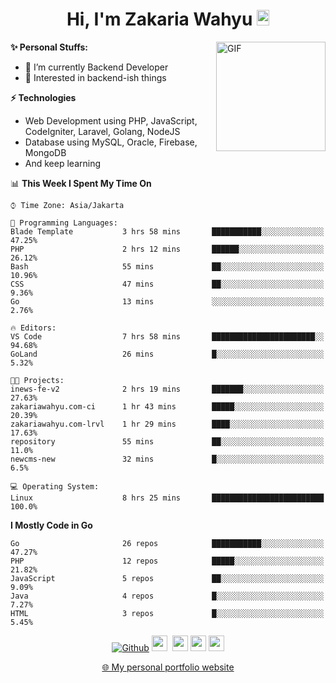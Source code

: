 <h1 align="center">Hi, I'm Zakaria Wahyu <img src="https://github.com/TheDudeThatCode/TheDudeThatCode/blob/master/Assets/Hi.gif" width="20px" height="25px"></h1>

<img align="right" alt="GIF" height="175px" src="https://www.nayakapratama.co.id/wp-content/uploads/2019/07/Website-Maintenance.gif" />

**✨ Personal Stuffs:**
- 🔭 I’m currently Backend Developer
- 🌱 Interested in backend-ish things

**⚡ Technologies**
- Web Development using PHP, JavaScript, CodeIgniter, Laravel, Golang, NodeJS
- Database using MySQL, Oracle, Firebase, MongoDB
- And keep learning

<!--START_SECTION:waka-->
📊 **This Week I Spent My Time On** 

```text
⌚︎ Time Zone: Asia/Jakarta

💬 Programming Languages: 
Blade Template           3 hrs 58 mins       ███████████░░░░░░░░░░░░░░   47.25% 
PHP                      2 hrs 12 mins       ██████░░░░░░░░░░░░░░░░░░░   26.12% 
Bash                     55 mins             ██░░░░░░░░░░░░░░░░░░░░░░░   10.96% 
CSS                      47 mins             ██░░░░░░░░░░░░░░░░░░░░░░░   9.36% 
Go                       13 mins             ░░░░░░░░░░░░░░░░░░░░░░░░░   2.76%

🔥 Editors: 
VS Code                  7 hrs 58 mins       ███████████████████████░░   94.68% 
GoLand                   26 mins             █░░░░░░░░░░░░░░░░░░░░░░░░   5.32%

🐱‍💻 Projects: 
inews-fe-v2              2 hrs 19 mins       ███████░░░░░░░░░░░░░░░░░░   27.63% 
zakariawahyu.com-ci      1 hr 43 mins        █████░░░░░░░░░░░░░░░░░░░░   20.39% 
zakariawahyu.com-lrvl    1 hr 29 mins        ████░░░░░░░░░░░░░░░░░░░░░   17.63% 
repository               55 mins             ██░░░░░░░░░░░░░░░░░░░░░░░   11.0% 
newcms-new               32 mins             █░░░░░░░░░░░░░░░░░░░░░░░░   6.5%

💻 Operating System: 
Linux                    8 hrs 25 mins       █████████████████████████   100.0%

```

**I Mostly Code in Go** 

```text
Go                       26 repos            ███████████░░░░░░░░░░░░░░   47.27% 
PHP                      12 repos            █████░░░░░░░░░░░░░░░░░░░░   21.82% 
JavaScript               5 repos             ██░░░░░░░░░░░░░░░░░░░░░░░   9.09% 
Java                     4 repos             █░░░░░░░░░░░░░░░░░░░░░░░░   7.27% 
HTML                     3 repos             █░░░░░░░░░░░░░░░░░░░░░░░░   5.45%

```



<!--END_SECTION:waka-->

<p align="center">
<a href="https://github.com/zakariawahyu" target="_blank"><img alt="Github" src="https://img.shields.io/badge/GitHub-%2312100E.svg?&style=for-the-badge&logo=Github&logoColor=white" /></a>
<a href="https://www.twitter.com/_zakariawahyu"><img src="https://img.shields.io/badge/twitter-%231DA1F2.svg?&style=for-the-badge&logo=twitter&logoColor=white" height=25></a> 
<a href="https://www.linkedin.com/in/zakariawahyu"><img src="https://img.shields.io/badge/linkedin-%230077B5.svg?&style=for-the-badge&logo=linkedin&logoColor=white" height=25></a> 
<a href="https://www.instagram.com/_zakariawahyu"><img src="https://img.shields.io/badge/instagram-%23E4405F.svg?&style=for-the-badge&logo=instagram&logoColor=white" height=25></a>
<a href="https://medium.com/@zakariawahyu"><img src="https://img.shields.io/badge/Medium-12100E?style=for-the-badge&logo=medium&logoColor=white" height=25></a>
</p>
<p align="center"><a href="https://www.zakariawahyu.com" target="_blank">🌐 My personal portfolio website</a></p>
